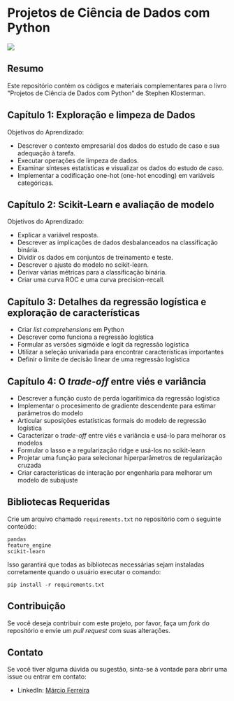 # Projetos de Ciência de Dados com Python

<img src="https://github.com/msftro/MLFlow/assets/145237548/f8848c13-34e4-4141-8593-b753a131eb5f">

## Resumo

Este repositório contém os códigos e materiais complementares para o livro "Projetos de Ciência de Dados com Python" de Stephen Klosterman.

## Capítulo 1: Exploração e limpeza de Dados

Objetivos do Aprendizado:

- Descrever o contexto empresarial dos dados do estudo de caso e sua adequação à tarefa.
- Executar operações de limpeza de dados.
- Examinar sínteses estatísticas e visualizar os dados do estudo de caso.
- Implementar a codificação one-hot (one-hot encoding) em variáveis categóricas.

## Capítulo 2: Scikit-Learn e avaliação de modelo

Objetivos do Aprendizado:

- Explicar a variável resposta.
- Descrever as implicações de dados desbalanceados na classificação binária.
- Dividir os dados em conjuntos de treinamento e teste.
- Descrever o ajuste do modelo no scikit-learn.
- Derivar várias métricas para a classificação binária.
- Criar uma curva ROC e uma curva precision-recall.

## Capítulo 3: Detalhes da regressão logística e exploração de características

- Criar *list comprehensions* em Python
- Descrever como funciona a regressão logística
- Formular as versões sigmóide e logit da regressão logística
- Utilizar a seleção univariada para encontrar características importantes
- Definir o limite de decisão linear de uma regressão logística

## Capítulo 4: O *trade-off* entre viés e variância

- Descrever a função custo de perda logarítimica da regressão logística
- Implementar o procesimento de gradiente descendente para estimar parâmetros do modelo
- Articular suposições estatísticas formais do modelo de regressão logística
- Caracterizar o *trade-off* entre viés e variância e usá-lo para melhorar os modelos
- Formular o lasso e a regularização ridge e usá-los no scikit-learn
- Projetar uma função para selecionar hiperparâmetros de regularização cruzada
- Criar características de interação por engenharia para melhorar um modelo de subajuste

## Bibliotecas Requeridas

Crie um arquivo chamado `requirements.txt` no repositório com o seguinte conteúdo:

```plaintext
pandas
feature_engine
scikit-learn
```

Isso garantirá que todas as bibliotecas necessárias sejam instaladas corretamente quando o usuário executar o comando:

```
pip install -r requirements.txt
```

## Contribuição

Se você deseja contribuir com este projeto, por favor, faça um *fork* do repositório e envie um *pull request* com suas alterações.

## Contato

Se você tiver alguma dúvida ou sugestão, sinta-se à vontade para abrir uma issue ou entrar em contato:

- LinkedIn: [Márcio Ferreira](https://www.linkedin.com/in/ms-ferreira)
